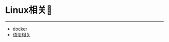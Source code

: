 # Linux相关:maple_leaf:
---

* [docker](https://www.jianshu.com/p/801ad0013dbf)   
* [语法相关](https://github.com/12313kaihuang/Notes/blob/master/Linux/grammar.md) 
